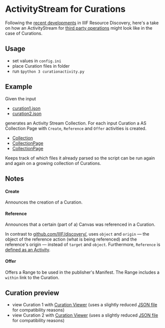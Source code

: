 # ActivityStream for Curations

Following the [recent developments](https://github.com/IIIF/discovery/blob/master/source/api/harvest/0.1/index.md) in IIIF Resource Discovery, here's a take on how an ActivityStream for [third party operations](https://github.com/IIIF/discovery/blob/master/source/api/harvest/0.1/activities.md#third-party-operations) might look like in the case of Curations.

## Usage

* set values in `config.ini`
* place Curation files in folder
* run `$python 3 curationactivity.py`

## Example

Given the input

* [curation1.json](https://illdepence.github.io/curationactivity/iiif/curation1.json)
* [curation2.json](https://illdepence.github.io/curationactivity/iiif/curation2.json)

generates an Activity Stream Collection. For each input Curation a AS Collection Page with `Create`, `Reference` and `Offer` activities is created.

* [Collection](https://illdepence.github.io/curationactivity/as/collection.json)
* [CollectionPage](https://illdepence.github.io/curationactivity/as/page-44411e87-2e2a-4bc6-b78e-67d3f8292e7f.json)
* [CollectionPage](https://illdepence.github.io/curationactivity/as/page-80bd04ac-f4a5-48a9-874d-45cbe711dd45.json)

Keeps track of which files it already parsed so the script can be run again and again on a growing collection of Curations.

## Notes

#### Create
Announces the creation of a Curation.

#### Reference
Announces that a certain (part of a) Canvas was referenced in a Curation.

In contrast to [github.com/IIIF/discovery/](https://github.com/IIIF/discovery/blob/master/source/api/harvest/0.1/activities.md#reference), uses `object` and `origin` — the object of the reference action (what is being referenced) and the reference's origin — instead of `target` and `object`.
Furthermore, `Reference` is [defined as an Activity](https://github.com/IllDepence/curationactivity/blob/master/docs/json-ld/context.json).

#### Offer
Offers a Range to be used in the publisher's Manifest. The Range includes a `within` link to the Curation.

## Curation preview

* view Curation 1 with [Curation Viewer](http://codh.rois.ac.jp/software/iiif-curation-viewer/demo/?curation=https://illdepence.github.io/curationactivity/iiif-compatibility/curation1.json) (uses a slightly reduced [JSON file](https://illdepence.github.io/curationactivity/iiif-compatibility/curation1.json) for compatibility reasons)
* view Curation 2 with [Curation Viewer](http://codh.rois.ac.jp/software/iiif-curation-viewer/demo/?curation=https://illdepence.github.io/curationactivity/iiif-compatibility/curation2.json) (uses a slightly reduced [JSON file](https://illdepence.github.io/curationactivity/iiif-compatibility/curation2.json) for compatibility reasons)
